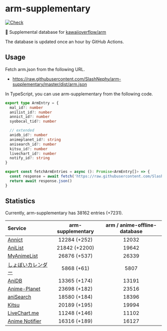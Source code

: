 # arm-supplementary

[![Check](https://github.com/SlashNephy/arm-supplementary/actions/workflows/check-node.yml/badge.svg)](https://github.com/SlashNephy/arm-supplementary/actions/workflows/check-node.yml)

💊 Supplemental database for [kawaiioverflow/arm](https://github.com/kawaiioverflow/arm)

The database is updated once an hour by GitHub Actions.

## Usage

Fetch arm.json from the following URL.

- https://raw.githubusercontent.com/SlashNephy/arm-supplementary/master/dist/arm.json

In TypeScript, you can use arm-supplementary from the following code.

```TypeScript
export type ArmEntry = {
  mal_id?: number
  anilist_id?: number
  annict_id?: number
  syobocal_tid?: number

  // extended
  anidb_id?: number
  animeplanet_id?: string
  anisearch_id?: number
  kitsu_id?: number
  livechart_id?: number
  notify_id?: string
}

export const fetchArmEntries = async (): Promise<ArmEntry[]> => {
  const response = await fetch('https://raw.githubusercontent.com/SlashNephy/arm-supplementary/master/dist/arm.json')
  return await response.json()
}
```

## Statistics

Currently, arm-supplementary has 38162 entries (+7231).

| Service                                     | arm-supplementary | arm / anime-offline-database |
| :------------------------------------------ | :---------------: | :--------------------------: |
| [Annict](https://annict.com)                |   12284 (+252)    |            12032             |
| [AniList](https://anilist.co)               |   21842 (+2200)   |            19642             |
| [MyAnimeList](https://myanimelist.net)      |   26876 (+537)    |            26339             |
| [しょぼいカレンダー](https://cal.syoboi.jp) |    5868 (+61)     |             5807             |
| [AniDB](https://anidb.net)                  |   13365 (+174)    |            13191             |
| [Anime-Planet](https://anime-planet.com)    |   23698 (+182)    |            23516             |
| [aniSearch](https://anisearch.com)          |   18580 (+184)    |            18396             |
| [Kitsu](https://kitsu.io)                   |   20189 (+195)    |            19994             |
| [LiveChart.me](https://livechart.me)        |   11248 (+146)    |            11102             |
| [Anime Notifier](https://notify.moe)        |   16316 (+189)    |            16127             |
